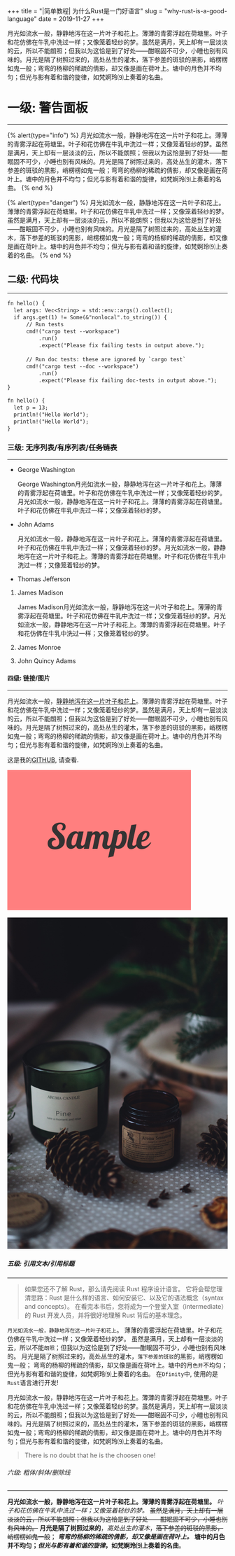 +++
title = "|简单教程| 为什么Rust是一门好语言"
slug = "why-rust-is-a-good-language"
date = 2019-11-27
+++

月光如流水一般，静静地泻在这一片叶子和花上。薄薄的青雾浮起在荷塘里。叶子和花仿佛在牛乳中洗过一样；又像笼着轻纱的梦。虽然是满月，天上却有一层淡淡的云，所以不能朗照；但我以为这恰是到了好处——酣眠固不可少，小睡也别有风味的。月光是隔了树照过来的，高处丛生的灌木，落下参差的斑驳的黑影，峭楞楞如鬼一般；弯弯的杨柳的稀疏的倩影，却又像是画在荷叶上。塘中的月色并不均匀；但光与影有着和谐的旋律，如梵婀玲⑼上奏着的名曲。
<!-- more -->

# 一级: 警告面板

---

{% alert(type="info") %}
月光如流水一般，静静地泻在这一片叶子和花上。薄薄的青雾浮起在荷塘里。叶子和花仿佛在牛乳中洗过一样；又像笼着轻纱的梦。虽然是满月，天上却有一层淡淡的云，所以不能朗照；但我以为这恰是到了好处——酣眠固不可少，小睡也别有风味的。月光是隔了树照过来的，高处丛生的灌木，落下参差的斑驳的黑影，峭楞楞如鬼一般；弯弯的杨柳的稀疏的倩影，却又像是画在荷叶上。塘中的月色并不均匀；但光与影有着和谐的旋律，如梵婀玲⑼上奏着的名曲。
{% end %}

{% alert(type="danger") %}
月光如流水一般，静静地泻在这一片叶子和花上。薄薄的青雾浮起在荷塘里。叶子和花仿佛在牛乳中洗过一样；又像笼着轻纱的梦。虽然是满月，天上却有一层淡淡的云，所以不能朗照；但我以为这恰是到了好处——酣眠固不可少，小睡也别有风味的。月光是隔了树照过来的，高处丛生的灌木，落下参差的斑驳的黑影，峭楞楞如鬼一般；弯弯的杨柳的稀疏的倩影，却又像是画在荷叶上。塘中的月色并不均匀；但光与影有着和谐的旋律，如梵婀玲⑼上奏着的名曲。
{% end %}

## 二级: 代码块

---

```rust,linenos,hl_lines=2 7 13
fn hello() {
  let args: Vec<String> = std::env::args().collect();
  if args.get(1) != Some(&"nonlocal".to_string()) {
      // Run tests
      cmd!("cargo test --workspace")
          .run()
          .expect("Please fix failing tests in output above.");

      // Run doc tests: these are ignored by `cargo test`
      cmd!("cargo test --doc --workspace")
          .run()
          .expect("Please fix failing doc-tests in output above.");
}
```

```rust,hl_lines=2
fn hello() {
  let p = 13;
  println!("Hello World");
  println!("Hello World");
}
```

### 三级: 无序列表/有序列表/~~任务链表~~

---

- George Washington

  George Washington月光如流水一般，静静地泻在这一片叶子和花上。薄薄的青雾浮起在荷塘里。叶子和花仿佛在牛乳中洗过一样；又像笼着轻纱的梦。月光如流水一般，静静地泻在这一片叶子和花上。薄薄的青雾浮起在荷塘里。叶子和花仿佛在牛乳中洗过一样；又像笼着轻纱的梦。
- John Adams

  月光如流水一般，静静地泻在这一片叶子和花上。薄薄的青雾浮起在荷塘里。叶子和花仿佛在牛乳中洗过一样；又像笼着轻纱的梦。月光如流水一般，静静地泻在这一片叶子和花上。薄薄的青雾浮起在荷塘里。叶子和花仿佛在牛乳中洗过一样；又像笼着轻纱的梦。
- Thomas Jefferson

1. James Madison

    James Madison月光如流水一般，静静地泻在这一片叶子和花上。薄薄的青雾浮起在荷塘里。叶子和花仿佛在牛乳中洗过一样；又像笼着轻纱的梦。月光如流水一般，静静地泻在这一片叶子和花上。薄薄的青雾浮起在荷塘里。叶子和花仿佛在牛乳中洗过一样；又像笼着轻纱的梦。
2. James Monroe
3. John Quincy Adams

#### 四级: 链接/图片

---

月光如流水一般，[静静地泻在这一片叶子和花上](https://github.com/AllenPocketGamer)。薄薄的青雾浮起在荷塘里。叶子和花仿佛在牛乳中洗过一样；又像笼着轻纱的梦。虽然是满月，天上却有一层淡淡的云，所以不能朗照；但我以为这恰是到了好处——酣眠固不可少，小睡也别有风味的。月光是隔了树照过来的，高处丛生的灌木，落下参差的斑驳的黑影，峭楞楞如鬼一般；弯弯的杨柳的稀疏的倩影，却又像是画在荷叶上。塘中的月色并不均匀；但光与影有着和谐的旋律，如梵婀玲⑼上奏着的名曲。



这是我的[GITHUB](https://github.com/AllenPocketGamer), 请查看.

![This is an image too](../image/sample.png)

![This is an image](../image/place-hold-img.jpg)

##### 五级: 引用文本/引用标题

---

>如果您还不了解 Rust，那么请先阅读 Rust 程序设计语言。 它将会帮您理清思路：Rust 是什么样的语言、如何安装它、以及它的语法概念（syntax and concepts）。 在看完本书后，您将成为一个登堂入室（intermediate）的 Rust 开发人员，并将很好地理解 Rust 背后的基本理念。

`月光如流水一般，静静地泻在这一片叶子和花上`。
薄薄的青雾浮起在荷塘里。叶子和花仿佛在牛乳中洗过一样；又像笼着轻纱的梦。
虽然是满月，天上却有一层淡淡的云，所以不能`朗照`；但我以为这恰是到了好处——酣眠固不可少，小睡也别有风味的。
月光是隔了树照过来的，高处丛生的灌木，`落下参差的斑驳`的黑影，峭楞楞如鬼一般；
弯弯的杨柳的稀疏的倩影，却又像是画在荷叶上。塘中的月`色并`不均匀；但光与影有着和谐的旋律，如梵婀玲⑼上奏着的名曲。
在`Dfinity`中, 使用的是`Rust`语言进行开发!

月光如流水一般，静静地泻在这一片叶子和花上。薄薄的青雾浮起在荷塘里。叶子和花仿佛在牛乳中洗过一样；又像笼着轻纱的梦。虽然是满月，天上却有一层淡淡的云，所以不能朗照；但我以为这恰是到了好处——酣眠固不可少，小睡也别有风味的。月光是隔了树照过来的，高处丛生的灌木，落下参差的斑驳的黑影，峭楞楞如鬼一般；弯弯的杨柳的稀疏的倩影，却又像是画在荷叶上。塘中的月色并不均匀；但光与影有着和谐的旋律，如梵婀玲⑼上奏着的名曲。

> There is no doubt that he is the choosen one!

###### 六级: 粗体/斜体/删除线

---

__月光如流水一般，静静地泻在这一片叶子和花上。薄薄的青雾浮起在荷塘里。__
_叶子和花仿佛在牛乳中洗过一样；又像笼着轻纱的梦。_
~~虽然是满月，天上却有一层淡淡的云，所以不能朗照；但我以为这恰是到了好处——酣眠固不可少，小睡也别有风味的。~~
__月光是隔了树照过来的__，_高处丛生的灌木_，~~落下参差的斑驳的黑影，峭楞楞如鬼一般~~；
***弯弯的杨柳的稀疏的倩影，却又像是画在荷叶上。***
**塘中的月色并不均匀；_但光与影有着和谐的旋律_，如梵婀玲⑼上奏着的名曲**。
